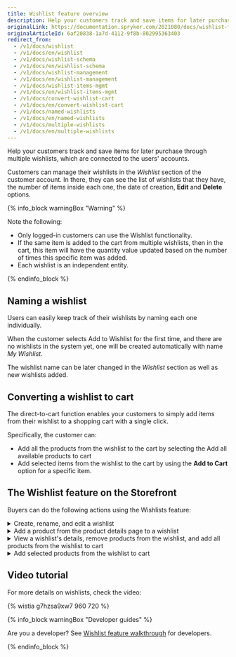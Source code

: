 ```yaml
---
title: Wishlist feature overview
description: Help your customers track and save items for later purchase through multiple Wish Lists, which are connected to the users' accounts.
originalLink: https://documentation.spryker.com/2021080/docs/wishlist-feature-overview
originalArticleId: 6af20838-1a7d-4112-9f8b-802995363403
redirect_from:
  - /v1/docs/wishlist
  - /v1/docs/en/wishlist
  - /v1/docs/wishlist-schema
  - /v1/docs/en/wishlist-schema
  - /v1/docs/wishlist-management
  - /v1/docs/en/wishlist-management
  - /v1/docs/wishlist-items-mgmt
  - /v1/docs/en/wishlist-items-mgmt
  - /v1/docs/convert-wishlist-cart
  - /v1/docs/en/convert-wishlist-cart
  - /v1/docs/named-wishlists
  - /v1/docs/en/named-wishlists
  - /v1/docs/multiple-wishlists
  - /v1/docs/en/multiple-wishlists
---
```


Help your customers track and save items for later purchase through multiple wishlists, which are connected to the users' accounts.

<!--- Customers can create one or multiple wishlists with different names, add products to them and transfer wishlists to carts (either the entire list, or a specific item from the list) --->

Customers can manage their wishlists in the *Wishlist* section of the customer account. In there, they can see the list of wishlists that they have, the number of items inside each one, the date of creation, **Edit** and **Delete** options.

<!---Your users can add items from different lists to the cart.--->

{% info_block warningBox "Warning" %}

Note the following:
* Only logged-in customers can use the Wishlist functionality.
* If the same item is added to the cart from multiple wishlists, then in the cart, this item will have the quantity value updated based on the number of times this specific item was added.
* Each wishlist is an independent entity.

{% endinfo_block %}

## Naming a wishlist

Users can easily keep track of their wishlists by naming each one individually.

When the customer selects Add to Wishlist for the first time, and there are no wishlists in the system yet, one will be created automatically with name *My Wishlist*.

The wishlist name can be later changed in the *Wishlist* section as well as new wishlists added.

## Converting a wishlist to cart

The direct-to-cart function enables your customers to simply add items from their wishlist to a shopping cart with a single click.

Specifically, the customer can:

* Add all the products from the wishlist to the cart by selecting the Add all available products to cart
* Add selected items from the wishlist to the cart by using the **Add to Cart** option for a specific item.

<!--- ![Multiple wishlists](https://spryker.s3.eu-central-1.amazonaws.com/docs/Features/Wishlist/Multiple+Wishlists/multiple_wishlists.gif)-->

## The Wishlist feature on the Storefront

Buyers can do the following actions using the Wishlists feature:
<details>
<summary>Create, rename, and edit a wishlist </summary>

![create-rename-delete-wishlist](https://spryker.s3.eu-central-1.amazonaws.com/docs/Features/Wishlist/Multiple+Wishlists/create-rename-delete-wishlist.gif)

</details>

<details>
<summary>Add a product from the product details page to a wishlist</summary>

![add-product-from-product-details-page-to-wishlist](https://spryker.s3.eu-central-1.amazonaws.com/docs/Features/Wishlist/Multiple+Wishlists/add-product-from-product-details-page-to-wishlist.gif)

</details>

<details>
<summary>View a wishlist's details, remove products from the wishlist, and add all products from the wishlist to cart</summary>

![view-details-remove-products-and-add-all-products-from-wishlist-to-cart](https://spryker.s3.eu-central-1.amazonaws.com/docs/Features/Wishlist/Multiple+Wishlists/view-details-remove-products-and-add-all-products-from-wishlist-to-cart.gif)

</details>

<details>
<summary>Add selected products from the wishlist to cart</summary>

![add-selected-products-to-cart](https://spryker.s3.eu-central-1.amazonaws.com/docs/Features/Wishlist/Multiple+Wishlists/add-selected-items-to-cart.gif)

</details>

## Video tutorial

For more details on wishlists, check the video:

{% wistia g7hzsa9xw7 960 720 %}

{% info_block warningBox "Developer guides" %}

Are you a developer? See [Wishlist feature walkthrough](/docs/scos/dev/feature-walkthroughs/{{page.version}}/wishlist-feature-walkthrough.html) for developers.

{% endinfo_block %}
